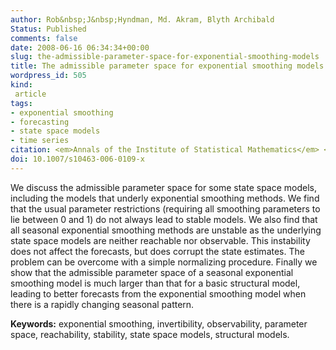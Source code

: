 ```yaml
---
author: Rob&nbsp;J&nbsp;Hyndman, Md. Akram, Blyth Archibald
Status: Published
comments: false
date: 2008-06-16 06:34:34+00:00
slug: the-admissible-parameter-space-for-exponential-smoothing-models
title: The admissible parameter space for exponential smoothing models
wordpress_id: 505
kind:
 article
tags:
- exponential smoothing
- forecasting
- state space models
- time series
citation: <em>Annals of the Institute of Statistical Mathematics</em> <b>60</b>(2), 407-426
doi: 10.1007/s10463-006-0109-x
---
```


We discuss the admissible parameter space for some state space models, including the models that underly exponential smoothing methods. We find that the usual parameter restrictions (requiring all smoothing parameters to lie between 0 and 1) do not always lead to stable models. We also find that all seasonal exponential smoothing methods are unstable as the underlying state space models are neither reachable nor observable. This instability does not affect the forecasts, but does corrupt the state estimates. The problem can be overcome with a simple normalizing procedure. Finally we show that the admissible parameter space of a seasonal exponential smoothing model is much larger than that for a basic structural model, leading to better forecasts from the exponential smoothing model when there is a rapidly changing seasonal pattern.

**Keywords:** exponential smoothing, invertibility, observability, parameter space, reachability, stability, state space models, structural models.

